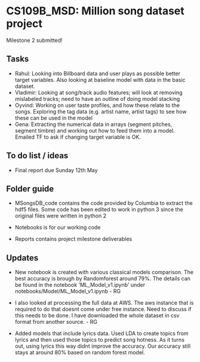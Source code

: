 # CS109B_MSD: Million song dataset project

Milestone 2 submitted!

## Tasks

* Rahul: Looking into Billboard data and user plays as possible better target variables. Also looking at baseline model with data in the basic dataset.
* Vladimir: Looking at song/track audio features; will look at removing mislabeled tracks; need to have an outline of doing model stacking
* Oyvind: Working on user taste profiles, and how these relate to the songs. Exploring the tag data (e.g. artist name, artist tags) to see how these can be used in the model
* Gena: Extracting the numerical data in arrays (segment pitches, segment timbre) and working out how to feed them into a model. Emailed TF to ask if changing target variable is OK.  

## To do list / ideas

* Final report due Sunday 12th May 


## Folder guide

* MSongsDB_code contains the code provided by Columbia to extract the hdf5 files. Some code has been edited to work in python 3 since the original files were written in python 2

* Notebooks is for our working code

* Reports contains project milestone deliverables


## Updates
* New notebook is created with various classical models comparison. The best accuracy is brough by Randomforest around 79%. The details can be found in the notebook 'ML_Model_v1.ipynb' under notebooks/Model/ML_Model_v1.ipynb - RG

* I also looked at processing the full data at AWS. The aws instance that is required to do that doesnt come under free instance. Need to discuss if this needs to be done. I have downloaded the whole dataset in csv format from another source. - RG

* Added models that include lyrics data. Used LDA to create topics from lyrics and then used those topics to predict song hotness. As it turns out, using lyrics this way didnt improve the accuracy. Our accuracy still stays at around 80% based on random forest model.
